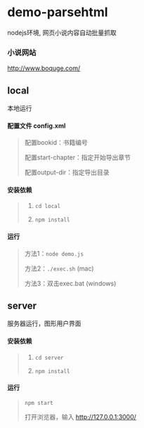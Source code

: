 # demo-parsehtml
nodejs环境, 网页小说内容自动批量抓取

### 小说网站
http://www.boquge.com/

## local
本地运行

#### 配置文件 config.xml
> 配置bookid：书籍编号
>
> 配置start-chapter：指定开始导出章节
>
> 配置output-dir：指定导出目录

#### 安装依赖
> 1. `cd local`
>
> 2. `npm install`

#### 运行
> 方法1：`node demo.js`
>
> 方法2：`./exec.sh` (mac)
>
> 方法3：双击exec.bat (windows)

## server
服务器运行，图形用户界面

#### 安装依赖
> 1. `cd server`
>
> 2. `npm install`

#### 运行
> `npm start`
>
> 打开浏览器，输入 http://127.0.0.1:3000/
